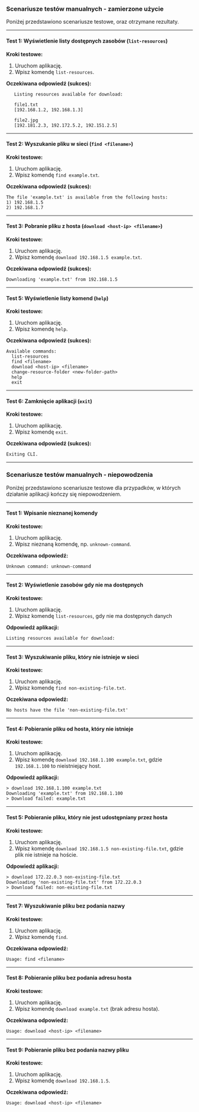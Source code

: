 ### Scenariusze testów manualnych - zamierzone użycie

Poniżej przedstawiono scenariusze testowe, oraz otrzymane rezultaty.

---

#### **Test 1: Wyświetlenie listy dostępnych zasobów (`list-resources`)**
**Kroki testowe:**
1. Uruchom aplikację.
2. Wpisz komendę `list-resources`.

**Oczekiwana odpowiedź (sukces):**
```
   Listing resources available for download:

   file1.txt
   [192.168.1.2, 192.168.1.3]

   file2.jpg
   [192.181.2.3, 192.172.5.2, 192.151.2.5]

```
---

#### **Test 2: Wyszukanie pliku w sieci (`find <filename>`)**
**Kroki testowe:**
1. Uruchom aplikację.
2. Wpisz komendę `find example.txt`.

**Oczekiwana odpowiedź (sukces):**
```
The file 'example.txt' is available from the following hosts:
1) 192.168.1.5
2) 192.168.1.7
```
---

#### **Test 3: Pobranie pliku z hosta (`download <host-ip> <filename>`)**
**Kroki testowe:**
1. Uruchom aplikację.
2. Wpisz komendę `download 192.168.1.5 example.txt`.

**Oczekiwana odpowiedź (sukces):**
```
Downloading 'example.txt' from 192.168.1.5
```

---


#### **Test 5: Wyświetlenie listy komend (`help`)**
**Kroki testowe:**
1. Uruchom aplikację.
2. Wpisz komendę `help`.

**Oczekiwana odpowiedź (sukces):**
```
Available commands:
  list-resources
  find <filename>
  download <host-ip> <filename>
  change-resource-folder <new-folder-path>
  help
  exit
```

---

#### **Test 6: Zamknięcie aplikacji (`exit`)**
**Kroki testowe:**
1. Uruchom aplikację.
2. Wpisz komendę `exit`.

**Oczekiwana odpowiedź (sukces):**
```
Exiting CLI.
```

---

### Scenariusze testów manualnych - niepowodzenia

Poniżej przedstawiono scenariusze testowe dla przypadków, w których działanie aplikacji kończy się niepowodzeniem.

---

#### **Test 1: Wpisanie nieznanej komendy**
**Kroki testowe:**
1. Uruchom aplikację.
2. Wpisz nieznaną komendę, np. `unknown-command`.

**Oczekiwana odpowiedź:**
```
Unknown command: unknown-command
```

---

#### **Test 2: Wyświetlenie zasobów gdy nie ma dostępnych**
**Kroki testowe:**
1. Uruchom aplikację.
2. Wpisz komendę `list-resources`, gdy nie ma dostępnych danych

**Odpowiedź aplikacji:**
```
Listing resources available for download:
```

---

#### **Test 3: Wyszukiwanie pliku, który nie istnieje w sieci**
**Kroki testowe:**
1. Uruchom aplikację.
2. Wpisz komendę `find non-existing-file.txt`.

**Oczekiwana odpowiedź:**
```
No hosts have the file 'non-existing-file.txt'
```

---

#### **Test 4: Pobieranie pliku od hosta, który nie istnieje**
**Kroki testowe:**
1. Uruchom aplikację.
2. Wpisz komendę `download 192.168.1.100 example.txt`, gdzie `192.168.1.100` to nieistniejący host.

**Odpowiedź aplikacji:**
```
> download 192.168.1.100 example.txt
Downloading 'example.txt' from 192.168.1.100
> Download failed: example.txt
```

---

#### **Test 5: Pobieranie pliku, który nie jest udostępniany przez hosta**
**Kroki testowe:**
1. Uruchom aplikację.
2. Wpisz komendę `download 192.168.1.5 non-existing-file.txt`, gdzie plik nie istnieje na hoście.

**Odpowiedź aplikacji:**
```
> download 172.22.0.3 non-existing-file.txt
Downloading 'non-existing-file.txt' from 172.22.0.3
> Download failed: non-existing-file.txt
```

---

#### **Test 7: Wyszukiwanie pliku bez podania nazwy**
**Kroki testowe:**
1. Uruchom aplikację.
2. Wpisz komendę `find`.

**Oczekiwana odpowiedź:**
```
Usage: find <filename>
```

---

#### **Test 8: Pobieranie pliku bez podania adresu hosta**
**Kroki testowe:**
1. Uruchom aplikację.
2. Wpisz komendę `download example.txt` (brak adresu hosta).

**Oczekiwana odpowiedź:**
```
Usage: download <host-ip> <filename>
```

---

#### **Test 9: Pobieranie pliku bez podania nazwy pliku**
**Kroki testowe:**
1. Uruchom aplikację.
2. Wpisz komendę `download 192.168.1.5`.

**Oczekiwana odpowiedź:**
```
Usage: download <host-ip> <filename>
```
